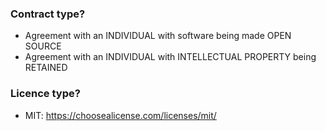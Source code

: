 ### Contract type?
- Agreement with an INDIVIDUAL with software being made OPEN SOURCE
- Agreement with an INDIVIDUAL with INTELLECTUAL PROPERTY being RETAINED


### Licence type?
- MIT: https://choosealicense.com/licenses/mit/




